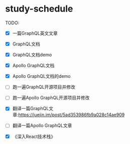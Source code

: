 # study-schedule

TODO:

- [x] 一篇GraphQL英文文章
- [x] GraphQL文档
- [x] GraphQL文档demo
- [x] Apollo GraphQL文档
- [x] Apollo GraphQL文档的demo
- [ ] 跑一遍GraphQL开源项目并修改
- [ ] 跑一遍Apollo GraphQL开源项目并修改
- [x] 翻译一篇GraphQL文章:https://juejin.im/post/5ad353986fb9a028c14ae909
- [ ] 翻译一篇Apollo GraphQL文章
- [x] 《深入React技术栈》 

